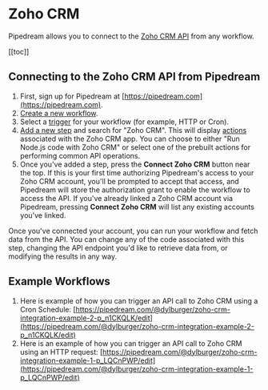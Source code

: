 # Zoho CRM

Pipedream allows you to connect to the [Zoho CRM API](https://www.zoho.com/crm/developer/docs/api/v2/) from any workflow.

[[toc]]

## Connecting to the Zoho CRM API from Pipedream

1. First, sign up for Pipedream at [https://pipedream.com](https://pipedream.com).
2. [Create a new workflow](https://pipedream.com/new).
3. Select a [trigger](/workflows/steps/triggers/) for your workflow (for example, HTTP or Cron).
4. [Add a new step](/workflows/steps/) and search for "Zoho CRM". This will display [actions](/components#actions) associated with the Zoho CRM app. You can choose to either "Run Node.js code with Zoho CRM" or select one of the prebuilt actions for performing common API operations.
5. Once you've added a step, press the **Connect Zoho CRM** button near the top. If this is your first time authorizing Pipedream's access to your Zoho CRM account, you'll be prompted to accept that access, and Pipedream will store the authorization grant to enable the workflow to access the API. If you've already linked a Zoho CRM account via Pipedream, pressing **Connect Zoho CRM** will list any existing accounts you've linked. 

Once you've connected your account, you can run your workflow and fetch data from the API. You can change any of the code associated with this step, changing the API endpoint you'd like to retrieve data from, or modifying the results in any way.

## Example Workflows

1. Here is example of how you can trigger an API call to Zoho CRM using a Cron Schedule: [https://pipedream.com/@dylburger/zoho-crm-integration-example-2-p_n1CKQLK/edit](https://pipedream.com/@dylburger/zoho-crm-integration-example-2-p_n1CKQLK/edit)
2. Here is an example of how you can trigger an API call to Zoho CRM using an HTTP request: [https://pipedream.com/@dylburger/zoho-crm-integration-example-1-p_LQCnPWP/edit](https://pipedream.com/@dylburger/zoho-crm-integration-example-1-p_LQCnPWP/edit)

<Footer />

